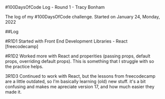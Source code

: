 #100DaysOfCode Log - Round 1 - Tracy Bonham

The log of my #100DaysOfCode challenge. Started on January 24, Monday, 2022

##Log


#R1D1
Started with Front End Development Libraries - React [freecodecamp]

#R1D2
Worked more with React and properities (passing props, default props, overriding default props). This is something that I struggle with so the practice helps.

3R1D3
Continued to work with React, but the lessons from freecodecamp are a little outdated, so I'm basically learning (old) new stuff. it's a bit confusing and makes me apreciate version 17, and how much easier they made it.
